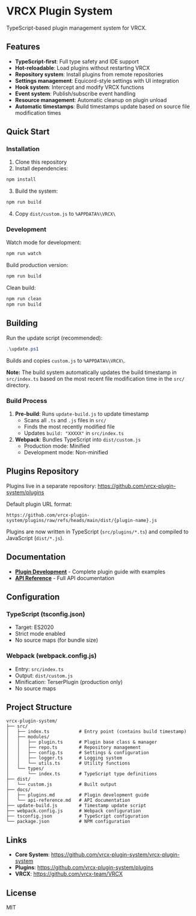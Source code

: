 # VRCX Plugin System

TypeScript-based plugin management system for VRCX.

## Features

- **TypeScript-first**: Full type safety and IDE support
- **Hot-reloadable**: Load plugins without restarting VRCX
- **Repository system**: Install plugins from remote repositories
- **Settings management**: Equicord-style settings with UI integration
- **Hook system**: Intercept and modify VRCX functions
- **Event system**: Publish/subscribe event handling
- **Resource management**: Automatic cleanup on plugin unload
- **Automatic timestamps**: Build timestamps update based on source file modification times

## Quick Start

### Installation

1. Clone this repository
2. Install dependencies:

```bash
npm install
```

3. Build the system:

```bash
npm run build
```

4. Copy `dist/custom.js` to `%APPDATA%\VRCX\`

### Development

Watch mode for development:

```bash
npm run watch
```

Build production version:

```bash
npm run build
```

Clean build:

```bash
npm run clean
npm run build
```

## Building

Run the update script (recommended):

```powershell
.\update.ps1
```

Builds and copies `custom.js` to `%APPDATA%\VRCX\`.

**Note:** The build system automatically updates the build timestamp in `src/index.ts` based on the most recent file modification time in the `src/` directory.

### Build Process

1. **Pre-build**: Runs `update-build.js` to update timestamp
   - Scans all `.ts` and `.js` files in `src/`
   - Finds the most recently modified file
   - Updates `build: "XXXXX"` in `src/index.ts`
2. **Webpack**: Bundles TypeScript into `dist/custom.js`
   - Production mode: Minified
   - Development mode: Non-minified

## Plugins Repository

Plugins live in a separate repository:
https://github.com/vrcx-plugin-system/plugins

Default plugin URL format:

```
https://github.com/vrcx-plugin-system/plugins/raw/refs/heads/main/dist/{plugin-name}.js
```

Plugins are now written in TypeScript (`src/plugins/*.ts`) and compiled to JavaScript (`dist/*.js`).

## Documentation

- **[Plugin Development](docs/plugins.md)** - Complete plugin guide with examples
- **[API Reference](docs/api-reference.md)** - Full API documentation

## Configuration

### TypeScript (tsconfig.json)

- Target: ES2020
- Strict mode enabled
- No source maps (for bundle size)

### Webpack (webpack.config.js)

- Entry: `src/index.ts`
- Output: `dist/custom.js`
- Minification: TerserPlugin (production only)
- No source maps

## Project Structure

```
vrcx-plugin-system/
├── src/
│   ├── index.ts           # Entry point (contains build timestamp)
│   ├── modules/
│   │   ├── plugin.ts      # Plugin base class & manager
│   │   ├── repo.ts        # Repository management
│   │   ├── config.ts      # Settings & configuration
│   │   ├── logger.ts      # Logging system
│   │   └── utils.ts       # Utility functions
│   └── types/
│       └── index.ts       # TypeScript type definitions
├── dist/
│   └── custom.js          # Built output
├── docs/
│   ├── plugins.md         # Plugin development guide
│   └── api-reference.md   # API documentation
├── update-build.js        # Timestamp update script
├── webpack.config.js      # Webpack configuration
├── tsconfig.json          # TypeScript configuration
└── package.json           # NPM configuration
```

## Links

- **Core System**: https://github.com/vrcx-plugin-system/vrcx-plugin-system
- **Plugins**: https://github.com/vrcx-plugin-system/plugins
- **VRCX**: https://github.com/vrcx-team/VRCX

## License

MIT
